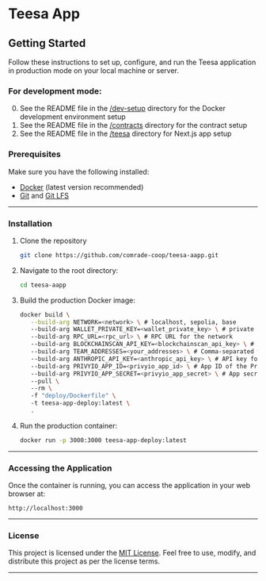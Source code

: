 # Teesa App

## Getting Started

Follow these instructions to set up, configure, and run the Teesa application in production mode on your local machine or server.

### For development mode:
0. See the README file in the [/dev-setup](/dev-setup/README.md) directory for the Docker development environment setup
1. See the README file in the [/contracts](/contracts/README.md) directory for the contract setup
2. See the README file in the [/teesa](/teesa/README.md) directory for Next.js app setup

### Prerequisites

Make sure you have the following installed:
- [Docker](https://www.docker.com/) (latest version recommended)
- [Git](https://git-scm.com/) and [Git LFS](https://git-lfs.com/)

---

### Installation

1. Clone the repository

   ```bash
   git clone https://github.com/comrade-coop/teesa-aapp.git
   ```

2. Navigate to the root directory: 

   ```bash
   cd teesa-aapp
   ```

3. Build the production Docker image:

   ```bash
   docker build \
      --build-arg NETWORK=<network> \ # localhost, sepolia, base
      --build-arg WALLET_PRIVATE_KEY=<wallet_private_key> \ # private key for the wallet
      --build-arg RPC_URL=<rpc_url> \ # RPC URL for the network
      --build-arg BLOCKCHAINSCAN_API_KEY=<blockchainscan_api_key> \ # API key for the blockchain scanner (Etherscan or Basescan, depending on the network. We automatically use the correct API key based on the network.)
      --build-arg TEAM_ADDRESSES=<your_addresses> \ # Comma-separated wallet addresses (no spaces) for team income distribution
      --build-arg ANTHROPIC_API_KEY=<anthropic_api_key> \ # API key for the Anthropic API
      --build-arg PRIVYIO_APP_ID=<privyio_app_id> \ # App ID of the PrivyIO
      --build-arg PRIVYIO_APP_SECRET=<privyio_app_secret> \ # App secret of the PrivyIO
      --pull \ 
      --rm \ 
      -f "deploy/Dockerfile" \ 
      -t teesa-app-deploy:latest \ 
      .
   ```

3. Run the production container:

   ```bash
   docker run -p 3000:3000 teesa-app-deploy:latest
   ```

---

### Accessing the Application

Once the container is running, you can access the application in your web browser at:

   ```
   http://localhost:3000
   ```

---

### License

This project is licensed under the [MIT License](LICENSE). Feel free to use, modify, and distribute this project as per the license terms.

---
